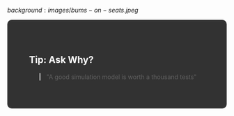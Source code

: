 $background:images/bums-on-seats.jpeg$

<div style="border-radius: 10px;background-color: rgba(0, 0, 0, 0.8); color: #fff; padding: 50px;">

## Tip: Ask Why?
> "A good simulation model is worth a thousand tests"
